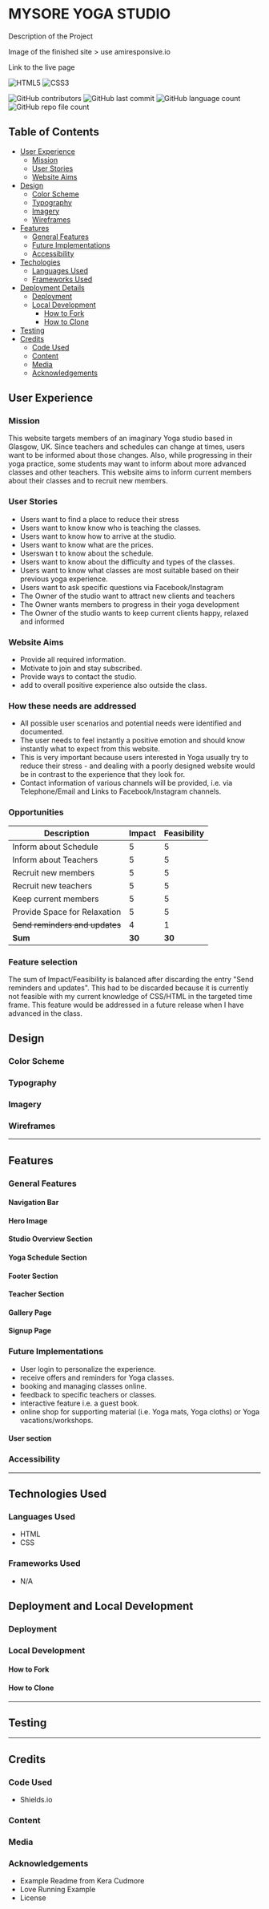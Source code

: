 # MYSORE YOGA STUDIO 

Description of the Project 

Image of the finished site > use amiresponsive.io

Link to the live page

![HTML5](https://img.shields.io/badge/html5-%23E34F26.svg?style=for-the-badge&logo=html5&logoColor=white)
![CSS3](https://img.shields.io/badge/CSS3-1572B6?style=for-the-badge&logo=css3&logoColor=white)

![GitHub contributors](https://img.shields.io/github/contributors/nils-n/p1-mysore-yoga-studio)
![GitHub last commit](https://img.shields.io/github/last-commit/nils-n/p1-mysore-yoga-studio)
![GitHub language count](https://img.shields.io/github/languages/count/nils-n/p1-mysore-yoga-studio)
![GitHub repo file count](https://img.shields.io/github/directory-file-count/nils-n/p1-mysore-yoga-studio)


## Table of Contents 

- [User Experience](#user-experience)
    - [Mission](#mission)
    - [User Stories](#user-stories)
    - [Website Aims](#website-aims)
- [Design](#design)
    - [Color Scheme](#color-scheme)
    - [Typography](#typography) 
    - [Imagery](#imagery)
    - [Wireframes](#wireframes)
- [Features](#features)
    - [General Features](#general-features)
    - [Future Implementations](#future-implementations)
    - [Accessibility](#accessibility)
- [Techologies](#technologies-used)
    - [Languages Used](#languages-used)
    - [Frameworks Used](#frameworks-used)
- [Deployment Details](#deployment-and-local-development)
    - [Deployment](#deployment)
    - [Local Development](#local-development)
        - [How to Fork](#how-to-fork)
        - [How to Clone](#how-to-clone)
- [Testing](#testing)
- [Credits](#credits)
    - [Code Used](#code-used)
    - [Content](#content)
    - [Media](#media)
    - [Acknowledgements](#acknowledgements)

## User Experience

### Mission 

This website targets members of an imaginary Yoga studio based in Glasgow, UK. Since teachers and schedules can change at times, users want to be informed about those changes. Also, while progressing in their yoga practice, some students may want to inform about more advanced classes and other teachers. This website aims to inform current members about their classes and to recruit new members. 

### User Stories 
- Users want to find a place to reduce their stress
- Users want to know know who is teaching the classes.
- Users want to know how to arrive at the studio.
- Users want to know what are the prices.
- Userswan t to know about the schedule. 
- Users want to know about the difficulty and types of the classes.
- Users want to know what classes are most suitable based on their previous yoga experience.
- Users want to ask specific questions via Facebook/Instagram
- The Owner of the studio want to attract new clients and teachers
- The Owner wants members to progress in their yoga development 
- The Owner of the studio wants to keep current clients happy, relaxed and informed 

### Website Aims

- Provide all required information. 
- Motivate to join and stay subscribed. 
- Provide ways to contact the studio. 
- add to overall positive experience also outside the class. 

### How these needs are addressed

- All possible user scenarios and potential needs were identified and documented. 
- The user needs to feel instantly a positive emotion and should know instantly what to expect from this website. 
- This is very important because users interested in Yoga usually try to reduce their stress - and dealing with a poorly designed website would be in contrast to the experience that they look for.  
- Contact information of various channels will be provided, i.e. via Telephone/Email and Links to Facebook/Instagram channels.

### Opportunities 

| Description                    | Impact | Feasibility       | 
|--------------------------------|--------|-------------------|
| Inform about Schedule          | 5      | 5                 | 
| Inform about Teachers          | 5      | 5                 | 
| Recruit new members            | 5      | 5                 | 
| Recruit new teachers           | 5      | 5                 | 
| Keep current members           | 5      | 5                 | 
| Provide Space for Relaxation   | 5      | 5                 | 
| ~~Send reminders and updates~~ | 4      | 1                 | 
| **Sum**                          | **30**   | **30**                | 


### Feature selection

The sum of Impact/Feasibility is balanced after discarding the entry "Send reminders and updates". This had to be discarded because it is currently not feasible with my current knowledge of CSS/HTML in the targeted time frame. This feature would be addressed in a future release when I have advanced in the class.

## Design

### Color Scheme
### Typography
### Imagery 
### Wireframes 

--- 

## Features 

### General Features 

#### Navigation Bar
#### Hero Image
#### Studio Overview Section
#### Yoga Schedule Section
#### Footer Section
#### Teacher Section 
#### Gallery Page 
#### Signup Page 


### Future Implementations

- User login to personalize the experience.
- receive offers and reminders for Yoga classes.
- booking and managing classes online.
- feedback to specific teachers or classes.
- interactive feature i.e. a guest book.
- online shop for supporting material (i.e. Yoga mats, Yoga cloths) or Yoga vacations/workshops.

#### User section 

### Accessibility

--- 

## Technologies Used 

### Languages Used
- HTML 
- CSS 

### Frameworks Used
- N/A


## Deployment and Local Development 

### Deployment 
### Local Development
#### How to Fork
#### How to Clone
--- 

## Testing 

--- 

## Credits 

### Code Used
- Shields.io

### Content 

### Media 

### Acknowledgements
- Example Readme from Kera Cudmore
- Love Running Example
- License 
